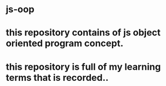 # js-oop
# this repository contains of js object oriented program concept.
#
# this repository is full of my learning terms that is recorded..
#
